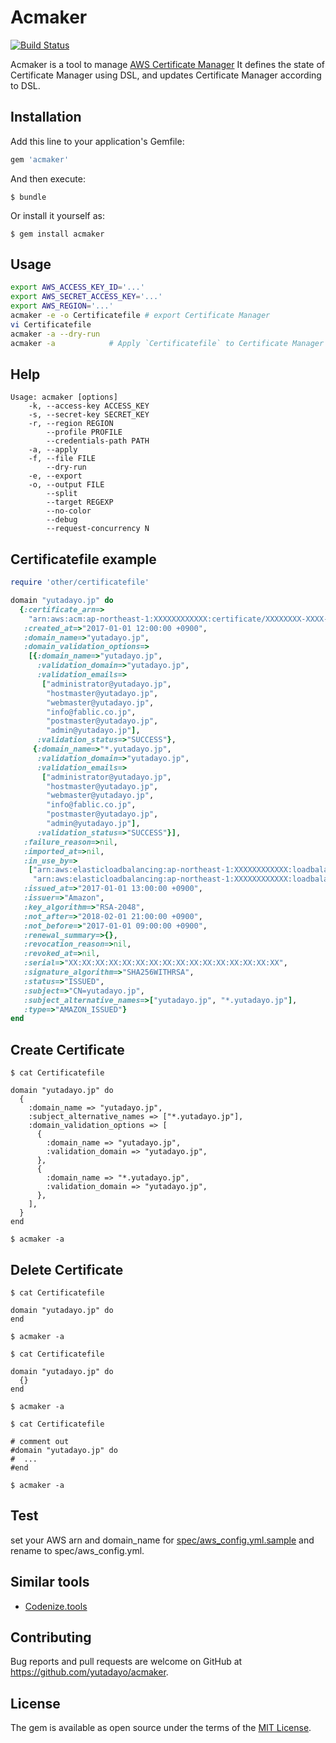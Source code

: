 # Acmaker

[![Build Status](https://travis-ci.org/yutadayo/acmaker.svg?branch=master)](https://travis-ci.org/yutadayo/acmaker)

Acmaker is a tool to manage [AWS Certificate Manager](https://aws.amazon.com/jp/certificate-manager/)
It defines the state of Certificate Manager using DSL, and updates Certificate Manager according to DSL.

## Installation

Add this line to your application's Gemfile:

```ruby
gem 'acmaker'
```

And then execute:

    $ bundle

Or install it yourself as:

    $ gem install acmaker

## Usage

```sh
export AWS_ACCESS_KEY_ID='...'
export AWS_SECRET_ACCESS_KEY='...'
export AWS_REGION='...'
acmaker -e -o Certificatefile # export Certificate Manager
vi Certificatefile
acmaker -a --dry-run
acmaker -a            # Apply `Certificatefile` to Certificate Manager
```

## Help

```
Usage: acmaker [options]
    -k, --access-key ACCESS_KEY
    -s, --secret-key SECRET_KEY
    -r, --region REGION
        --profile PROFILE
        --credentials-path PATH
    -a, --apply
    -f, --file FILE
        --dry-run
    -e, --export
    -o, --output FILE
        --split
        --target REGEXP
        --no-color
        --debug
        --request-concurrency N
```

## Certificatefile example

```ruby
require 'other/certificatefile'

domain "yutadayo.jp" do
  {:certificate_arn=>
    "arn:aws:acm:ap-northeast-1:XXXXXXXXXXXX:certificate/XXXXXXXX-XXXX-XXXX-XXXX-XXXXXXXXXXXX",
   :created_at=>"2017-01-01 12:00:00 +0900",
   :domain_name=>"yutadayo.jp",
   :domain_validation_options=>
    [{:domain_name=>"yutadayo.jp",
      :validation_domain=>"yutadayo.jp",
      :validation_emails=>
       ["administrator@yutadayo.jp",
        "hostmaster@yutadayo.jp",
        "webmaster@yutadayo.jp",
        "info@fablic.co.jp",
        "postmaster@yutadayo.jp",
        "admin@yutadayo.jp"],
      :validation_status=>"SUCCESS"},
     {:domain_name=>"*.yutadayo.jp",
      :validation_domain=>"yutadayo.jp",
      :validation_emails=>
       ["administrator@yutadayo.jp",
        "hostmaster@yutadayo.jp",
        "webmaster@yutadayo.jp",
        "info@fablic.co.jp",
        "postmaster@yutadayo.jp",
        "admin@yutadayo.jp"],
      :validation_status=>"SUCCESS"}],
   :failure_reason=>nil,
   :imported_at=>nil,
   :in_use_by=>
    ["arn:aws:elasticloadbalancing:ap-northeast-1:XXXXXXXXXXXX:loadbalancer/XXXXXXXXXX",
     "arn:aws:elasticloadbalancing:ap-northeast-1:XXXXXXXXXXXX:loadbalancer/app/XXXXXXXXXX/XXXXXXXXXX"],
   :issued_at=>"2017-01-01 13:00:00 +0900",
   :issuer=>"Amazon",
   :key_algorithm=>"RSA-2048",
   :not_after=>"2018-02-01 21:00:00 +0900",
   :not_before=>"2017-01-01 09:00:00 +0900",
   :renewal_summary=>{},
   :revocation_reason=>nil,
   :revoked_at=>nil,
   :serial=>"XX:XX:XX:XX:XX:XX:XX:XX:XX:XX:XX:XX:XX:XX:XX:XX",
   :signature_algorithm=>"SHA256WITHRSA",
   :status=>"ISSUED",
   :subject=>"CN=yutadayo.jp",
   :subject_alternative_names=>["yutadayo.jp", "*.yutadayo.jp"],
   :type=>"AMAZON_ISSUED"}
end
```

## Create Certificate

```
$ cat Certificatefile

domain "yutadayo.jp" do
  {
    :domain_name => "yutadayo.jp",
    :subject_alternative_names => ["*.yutadayo.jp"],
    :domain_validation_options => [
      {
        :domain_name => "yutadayo.jp",
        :validation_domain => "yutadayo.jp",
      },
      {
        :domain_name => "*.yutadayo.jp",
        :validation_domain => "yutadayo.jp",
      },
    ],
  }
end

$ acmaker -a
```

## Delete Certificate

```
$ cat Certificatefile

domain "yutadayo.jp" do
end

$ acmaker -a
```

```
$ cat Certificatefile

domain "yutadayo.jp" do
  {}
end

$ acmaker -a
```

```
$ cat Certificatefile

# comment out
#domain "yutadayo.jp" do
#  ...
#end

$ acmaker -a
```

## Test

set your AWS arn and domain_name for [spec/aws_config.yml.sample](https://github.com/yutadayo/acmaker/blob/master/spec/aws_config.yml.sample) and rename to spec/aws_config.yml.

## Similar tools

- [Codenize.tools](https://codenize.tools/)

## Contributing

Bug reports and pull requests are welcome on GitHub at https://github.com/yutadayo/acmaker.

## License

The gem is available as open source under the terms of the [MIT License](http://opensource.org/licenses/MIT).
